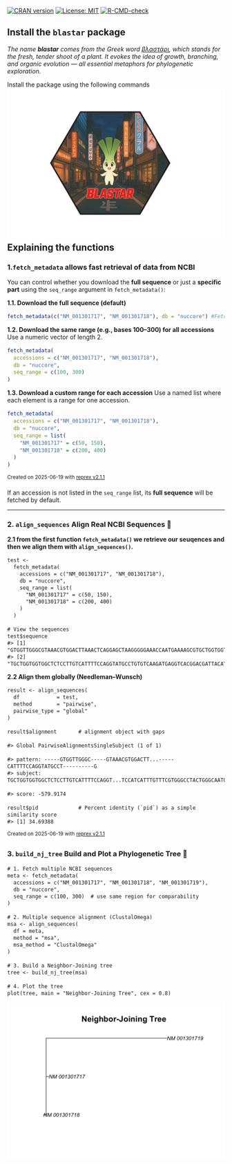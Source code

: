 
[![CRAN version](https://img.shields.io/cran/v/blastar.svg)](https://cran.r-project.org/package=blastar) [![License: MIT](https://img.shields.io/badge/license-MIT-blue.svg)](https://opensource.org/licenses/MIT) [![R-CMD-check](https://github.com/loukesio/blastar/actions/workflows/R-CMD-check.yaml/badge.svg)](https://github.com/loukesio/blastar/actions/workflows/R-CMD-check.yaml)


## Install the `blastar` package

*The name **blastar** comes from the Greek word [βλαστάρι](https://el.wiktionary.org/wiki/βλαστάρι), which stands for the fresh, tender shoot of a plant. It evokes the idea of growth, branching, and organic evolution — all essential metaphors for phylogenetic exploration.*

Install the package using the following commands   <img align="right" src="blastar_2000.png" alt="blastar logo" width="550" />

```r
# for now, you can install the developmental version of ltc
# first you need to install the devtools package 
# in case you have not already installed
install.packages("devtools") 
# and load it
library(devtools)

# then you can install the dev version of the ltc
devtools::install_github("loukesio/blastar")
# and load it
library(blastar)
```

<br>

## Explaining the functions 

### 1.`fetch_metadata` allows fast retrieval of data from NCBI

You can control whether you download the **full sequence** or just a **specific part** using the `seq_range` argument in `fetch_metadata()`:

**1.1. Download the full sequence (default)**  

   ```r
   fetch_metadata(c("NM_001301717", "NM_001301718"), db = "nuccore") #Fetches the entire sequence for each accession.
   ```


**1.2. Download the same range (e.g., bases 100–300) for all accessions**
   Use a numeric vector of length 2.

   ```r
   fetch_metadata(
     accessions = c("NM_001301717", "NM_001301718"),
     db = "nuccore",
     seq_range = c(100, 300)
   )
   ```

**1.3. Download a custom range for each accession**
   Use a named list where each element is a range for one accession.

   ```r
   fetch_metadata(
     accessions = c("NM_001301717", "NM_001301718"),
     db = "nuccore",
     seq_range = list(
       "NM_001301717" = c(50, 150),
       "NM_001301718" = c(200, 400)
     )
   )
   ```
<sup>Created on 2025-06-19 with [reprex v2.1.1](https://reprex.tidyverse.org)</sup>

If an accession is not listed in the `seq_range` list, its **full sequence** will be fetched by default.


---

### 2. `align_sequences` Align Real NCBI Sequences 🧬

**2.1 from the first function `fetch_metadata()` we retrieve our seuqences and then we align them with `align_sequences()`.**

```
test <- 
  fetch_metadata(
    accessions = c("NM_001301717", "NM_001301718"),
    db = "nuccore",
    seq_range = list(
      "NM_001301717" = c(50, 150),
      "NM_001301718" = c(200, 400)
    )
  )

# View the sequences
test$sequence
#> [1] "GTGGTTGGGCGTAAACGTGGACTTAAACTCAGGAGCTAAGGGGGAAACCAATGAAAAGCGTGCTGGTGGTGGCTCTCCTTGTCATTTTCCAGGTATGCCTG"                                                                      #> [2] "TGCTGGTGGTGGCTCTCCTTGTCATTTTCCAGGTATGCCTGTGTCAAGATGAGGTCACGGACGATTACATCGGAGACAACACCACAGTGGACTACACTTTGTTCGAGTCTTTGTGCTCCAAGAAGGACGTGCGGAACTTTAAAGCCTGGTTCCTCCCTATCATGTACTCCATCATTTGTTTCGTGGGCCTACTGGGCAATG"
```

**2.2 Align them globally (Needleman–Wunsch)**
```
result <- align_sequences(
  df            = test,
  method        = "pairwise",
  pairwise_type = "global"
)

result$alignment       # alignment object with gaps

#> Global PairwiseAlignmentsSingleSubject (1 of 1)

#> pattern: -----GTGGTTGGGC-----GTAAACGTGGACTT...-----CATTTTCCAGGTATGCCT----------G
#> subject: TGCTGGTGGTGGCTCTCCTTGTCATTTTCCAGGT...TCCATCATTTGTTTCGTGGGCCTACTGGGCAATG

#> score: -579.9174

result$pid             # Percent identity (`pid`) as a simple similarity score
#> [1] 34.69388

```

<sup>Created on 2025-06-19 with [reprex v2.1.1](https://reprex.tidyverse.org)</sup>

### 3. `build_nj_tree` Build and Plot a Phylogenetic Tree 🌿 

```
# 1. Fetch multiple NCBI sequences
meta <- fetch_metadata(
  accessions = c("NM_001301717", "NM_001301718", "NM_001301719"),
  db = "nuccore",
  seq_range = c(100, 300)  # use same region for comparability
)

# 2. Multiple sequence alignment (ClustalOmega)
msa <- align_sequences(
  df = meta,
  method = "msa",
  msa_method = "ClustalOmega"
)

# 3. Build a Neighbor-Joining tree
tree <- build_nj_tree(msa)

# 4. Plot the tree
plot(tree, main = "Neighbor-Joining Tree", cex = 0.8)
```
<img align="center" src="build_tree.png" alt="tree logo" width="550" />
 
